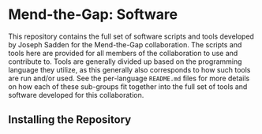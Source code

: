 # Mend-the-Gap: Software

This repository contains the full set of software scripts and tools developed by
Joseph Sadden for the Mend-the-Gap collaboration. The scripts and tools here are
provided for all members of the collaboration to use and contribute to. Tools are generally divided up based on the programming language they utilize, as this generally also corresponds to how such tools are run and/or used. See the per-language `README.md` files for more details on how each of these sub-groups fit together into the full set of tools and software developed for this collaboration.

##  Installing the Repository
